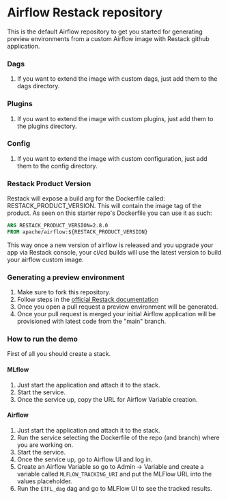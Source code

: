 # Airflow Restack repository

This is the default Airflow repository to get you started for generating preview environments from a custom Airflow image with Restack github application.

### Dags
1. If you want to extend the image with custom dags, just add them to the dags directory.

### Plugins

1. If you want to extend the image with custom plugins, just add them to the plugins directory.

### Config

1. If you want to extend the image with custom configuration, just add them to the config directory.


### Restack Product Version
Restack will expose a build arg for the Dockerfile called: RESTACK_PRODUCT_VERSION. This will contain the image tag of the product. As seen on this starter repo's Dockerfile you can use it as such:
```dockerfile
ARG RESTACK_PRODUCT_VERSION=2.8.0
FROM apache/airflow:${RESTACK_PRODUCT_VERSION}
```

This way once a new version of airflow is released and you upgrade your app via Restack console,  your ci/cd builds will use the latest version to build your airflow custom image.

### Generating a preview environment

1. Make sure to fork this repository.
2. Follow steps in the [official Restack documentation](https://www.restack.io/docs/airflow-cicd)
3. Once you open a pull request a preview environment will be generated.
4. Once your pull request is merged your initial Airflow application will be provisioned with latest code from the "main" branch.

### How to run the demo
First of all you should create a stack.

#### MLflow
1. Just start the application and attach it to the stack.
2. Start the service.
3. Once the service up, copy the URL for Airflow Variable creation.

#### Airflow
1. Just start the application and attach it to the stack.
2. Run the service selecting the Dockerfile of the repo (and branch) where you are working on.
3. Start the service.
4. Once the service up, go to Airflow UI and log in.
5. Create an Airflow Variable so go to Admin -> Variable and create a variable called `MLFLOW_TRACKING_URI` and put the MLFlow URL into the values placeholder.
6. Run the `ETFL_dag` dag and go to MLFlow UI to see the tracked results.
